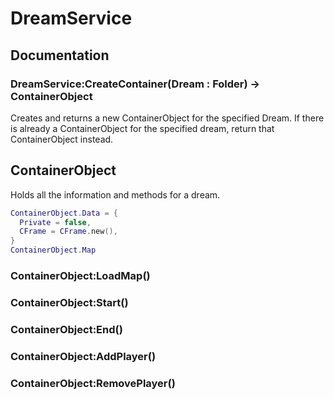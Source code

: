# DreamService
## Documentation
### DreamService:CreateContainer(Dream : Folder) -> ContainerObject
Creates and returns a new ContainerObject for the specified Dream. If there is already a ContainerObject for the specified dream, return that ContainerObject instead.

## ContainerObject
Holds all the information and methods for a dream.
```lua
ContainerObject.Data = {
  Private = false,
  CFrame = CFrame.new(),
}
ContainerObject.Map
```
### ContainerObject:LoadMap()

### ContainerObject:Start()

### ContainerObject:End()

### ContainerObject:AddPlayer()

### ContainerObject:RemovePlayer()
